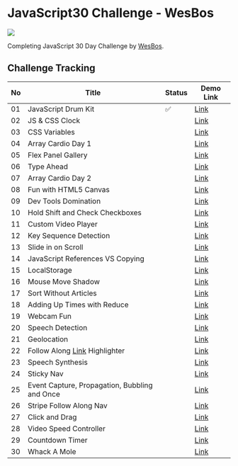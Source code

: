 # JavaScript30 Challenge - WesBos

![](https://javascript30.com/images/JS3-social-share.png)

Completing JavaScript 30 Day Challenge by [WesBos](https://wesbos.com/).

## Challenge Tracking

| No  | Title                                               | Status             | Demo Link                                                                                   |
| --- | --------------------------------------------------- | ------------------ | ------------------------------------------------------------------------------------------- |
| 01  | JavaScript Drum Kit                                 | :white_check_mark: | [Link](https://daynawh.github.io/JavaScript30/challenges/01%20-%20JavaScript%20Drum%20Kit/) |
| 02  | JS & CSS Clock                                      |                    | [Link](http://example.com)                                                                  |
| 03  | CSS Variables                                       |                    | [Link](http://example.com)                                                                  |
| 04  | Array Cardio Day 1                                  |                    | [Link](http://example.com)                                                                  |
| 05  | Flex Panel Gallery                                  |                    | [Link](http://example.com)                                                                  |
| 06  | Type Ahead                                          |                    | [Link](http://example.com)                                                                  |
| 07  | Array Cardio Day 2                                  |                    | [Link](http://example.com)                                                                  |
| 08  | Fun with HTML5 Canvas                               |                    | [Link](http://example.com)                                                                  |
| 09  | Dev Tools Domination                                |                    | [Link](http://example.com)                                                                  |
| 10  | Hold Shift and Check Checkboxes                     |                    | [Link](http://example.com)                                                                  |
| 11  | Custom Video Player                                 |                    | [Link](http://example.com)                                                                  |
| 12  | Key Sequence Detection                              |                    | [Link](http://example.com)                                                                  |
| 13  | Slide in on Scroll                                  |                    | [Link](http://example.com)                                                                  |
| 14  | JavaScript References VS Copying                    |                    | [Link](http://example.com)                                                                  |
| 15  | LocalStorage                                        |                    | [Link](http://example.com)                                                                  |
| 16  | Mouse Move Shadow                                   |                    | [Link](http://example.com)                                                                  |
| 17  | Sort Without Articles                               |                    | [Link](http://example.com)                                                                  |
| 18  | Adding Up Times with Reduce                         |                    | [Link](http://example.com)                                                                  |
| 19  | Webcam Fun                                          |                    | [Link](http://example.com)                                                                  |
| 20  | Speech Detection                                    |                    | [Link](http://example.com)                                                                  |
| 21  | Geolocation                                         |                    | [Link](http://example.com)                                                                  |
| 22  | Follow Along [Link](http://example.com) Highlighter |                    | [Link](http://example.com)                                                                  |
| 23  | Speech Synthesis                                    |                    | [Link](http://example.com)                                                                  |
| 24  | Sticky Nav                                          |                    | [Link](http://example.com)                                                                  |
| 25  | Event Capture, Propagation, Bubbling and Once       |                    | [Link](http://example.com)                                                                  |
| 26  | Stripe Follow Along Nav                             |                    | [Link](http://example.com)                                                                  |
| 27  | Click and Drag                                      |                    | [Link](http://example.com)                                                                  |
| 28  | Video Speed Controller                              |                    | [Link](http://example.com)                                                                  |
| 29  | Countdown Timer                                     |                    | [Link](http://example.com)                                                                  |
| 30  | Whack A Mole                                        |                    | [Link](http://example.com)                                                                  |
